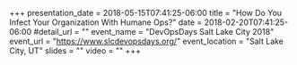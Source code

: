 +++
presentation_date = 2018-05-15T07:41:25-06:00
title = "How Do You Infect Your Organization With Humane Ops?"
date = 2018-02-20T07:41:25-06:00
#detail_url = ""
event_name = "DevOpsDays Salt Lake City 2018"
event_url = "https://www.slcdevopsdays.org/"
event_location = "Salt Lake City, UT"
slides = ""
video = ""
+++